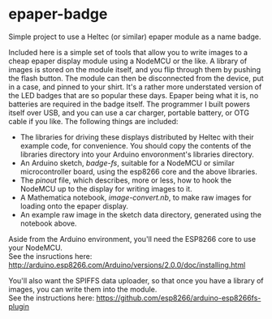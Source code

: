 # epaper-badge
Simple project to use a Heltec (or similar) epaper module as a name badge.  


Included here is a simple set of tools that allow you to write images to a cheap epaper display module
using a NodeMCU or the like.  A library of images is stored on the module itself, and you flip through
them by pushing the flash button.  The module can then be disconnected from the device, put in a case, and
pinned to your shirt.  It's a rather more understated version of the LED badges that are so popular 
these days.  Epaper being what it is, no batteries are required in the badge itself.  The programmer
I built powers itself over USB, and you can use a car charger, portable battery, or OTG cable if you
like.  The following things are included:

   * The libraries for driving these displays distributed by Heltec with their example code, for convenience.  You should copy the contents of the libraries directory into your Arduino envoronment's libraries directory.
   * An Arduino sketch, *badge-fs*, suitable for a NodeMCU or similar microcontroller board, using the esp8266 core and the above libraries.
   * The *pinout* file, which describes, more or less, how to hook the NodeMCU up to the display for writing images to it.
   * A Mathematica notebook, *image-convert.nb*, to make raw images for loading onto the epaper display.
   * An example raw image in the sketch data directory, generated using the notebook above.

Aside from the Arduino environment, you'll need the ESP8266 core to use your NodeMCU.  
See the insructions here: http://arduino.esp8266.com/Arduino/versions/2.0.0/doc/installing.html
   
You'll also want the SPIFFS data uploader, so that once you have a library of images, you can 
write them into the module.  
See the instructions here: https://github.com/esp8266/arduino-esp8266fs-plugin
   
